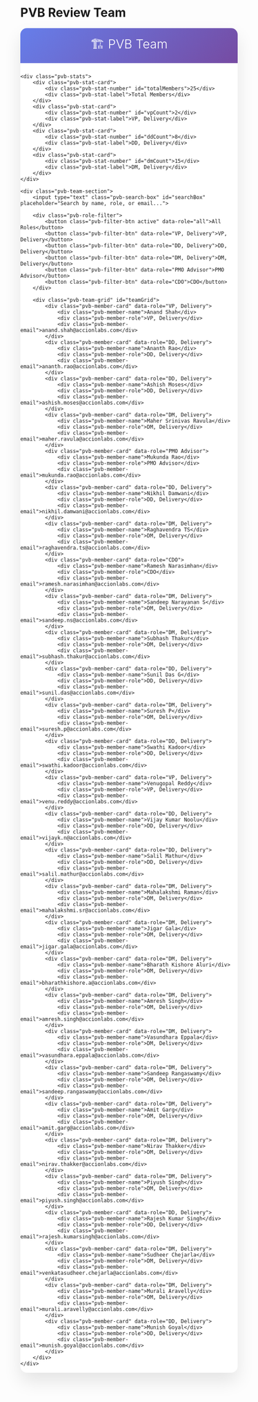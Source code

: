 # PVB Review Team

<style>
/* Hide right sidebar */
.md-sidebar--secondary { display: none !important; }
.md-content { margin-right: 0 !important; }

/* PVB Team specific styles */
.pvb-container {
    max-width: 1200px;
    margin: 0 auto;
    background: white;
    border-radius: 15px;
    box-shadow: 0 20px 40px rgba(0,0,0,0.1);
    overflow: hidden;
}

.pvb-header {
    background: linear-gradient(135deg, #667eea 0%, #764ba2 100%);
    color: white;
    padding: 1rem;
    text-align: center;
    margin-bottom: 1.5rem;
}

.pvb-header h1 {
    margin: 0;
    font-size: 1.8rem;
    font-weight: 300;
}

.pvb-header p {
    margin: 10px 0 0 0;
    font-size: 1.2em;
    opacity: 0.9;
    display: none;
}

.pvb-stats {
    display: grid;
    grid-template-columns: repeat(auto-fit, minmax(200px, 1fr));
    gap: 1rem;
    padding: 1rem;
    background: #f8f9fa;
    margin-bottom: 1.5rem;
}

.pvb-stat-card {
    background: white;
    padding: 1rem;
    border-radius: 8px;
    text-align: center;
    box-shadow: 0 2px 4px rgba(0,0,0,0.08);
    border-left: 3px solid #667eea;
}

.pvb-stat-number {
    font-size: 2rem;
    font-weight: bold;
    color: #667eea;
    margin-bottom: 5px;
}

.pvb-stat-label {
    color: #666;
    font-size: 0.9rem;
    text-transform: uppercase;
    letter-spacing: 1px;
}

.pvb-team-section {
    padding: 1rem;
}

.pvb-team-grid {
    display: grid;
    grid-template-columns: repeat(auto-fill, minmax(250px, 1fr));
    gap: 1rem;
    margin-top: 1rem;
}

.pvb-member-card {
    background: white;
    border: 1px solid #e0e0e0;
    border-radius: 6px;
    padding: 1rem;
    transition: all 0.3s ease;
    box-shadow: 0 2px 4px rgba(0,0,0,0.08);
}

.pvb-member-card:hover {
    transform: translateY(-2px);
    box-shadow: 0 8px 16px rgba(0,0,0,0.12);
}

.pvb-member-name {
    font-size: 0.95rem;
    font-weight: 600;
    color: #333;
    margin-bottom: 5px;
}

.pvb-member-role {
    color: #667eea;
    font-weight: 500;
    margin-bottom: 10px;
    font-size: 0.8rem;
}

.pvb-member-email {
    color: #666;
    font-size: 0.8rem;
    word-break: break-all;
}

.pvb-role-filter {
    margin-bottom: 1.5rem;
    text-align: center;
}

.pvb-filter-btn {
    background: #667eea;
    color: white;
    border: none;
    padding: 0.5rem 1rem;
    margin: 0.25rem;
    border-radius: 15px;
    cursor: pointer;
    transition: all 0.3s ease;
    font-size: 0.8rem;
}

.pvb-filter-btn:hover, .pvb-filter-btn.active {
    background: #764ba2;
    transform: scale(1.05);
}

.pvb-search-box {
    width: 100%;
    max-width: 400px;
    padding: 0.75rem 1rem;
    margin: 1rem auto;
    display: block;
    border: 2px solid #e0e0e0;
    border-radius: 15px;
    font-size: 0.9rem;
    transition: border-color 0.3s ease;
}

.pvb-search-box:focus {
    outline: none;
    border-color: #667eea;
}

.pvb-hidden {
    display: none;
}

@media (max-width: 768px) {
    .pvb-team-grid {
        grid-template-columns: 1fr;
    }
    .pvb-stats {
        grid-template-columns: repeat(2, 1fr);
    }
    .pvb-header h1 {
        font-size: 1.5rem;
    }
}
</style>

<div class="pvb-container">
    <div class="pvb-header">
        <h1>🏗️ PVB Team</h1>
        <p>Program Value Board - Team Members & Roles</p>
    </div>
    
    <div class="pvb-stats">
        <div class="pvb-stat-card">
            <div class="pvb-stat-number" id="totalMembers">25</div>
            <div class="pvb-stat-label">Total Members</div>
        </div>
        <div class="pvb-stat-card">
            <div class="pvb-stat-number" id="vpCount">2</div>
            <div class="pvb-stat-label">VP, Delivery</div>
        </div>
        <div class="pvb-stat-card">
            <div class="pvb-stat-number" id="ddCount">8</div>
            <div class="pvb-stat-label">DD, Delivery</div>
        </div>
        <div class="pvb-stat-card">
            <div class="pvb-stat-number" id="dmCount">15</div>
            <div class="pvb-stat-label">DM, Delivery</div>
        </div>
    </div>
    
    <div class="pvb-team-section">
        <input type="text" class="pvb-search-box" id="searchBox" placeholder="Search by name, role, or email...">
        
        <div class="pvb-role-filter">
            <button class="pvb-filter-btn active" data-role="all">All Roles</button>
            <button class="pvb-filter-btn" data-role="VP, Delivery">VP, Delivery</button>
            <button class="pvb-filter-btn" data-role="DD, Delivery">DD, Delivery</button>
            <button class="pvb-filter-btn" data-role="DM, Delivery">DM, Delivery</button>
            <button class="pvb-filter-btn" data-role="PMO Advisor">PMO Advisor</button>
            <button class="pvb-filter-btn" data-role="CDO">CDO</button>
        </div>
        
        <div class="pvb-team-grid" id="teamGrid">
            <div class="pvb-member-card" data-role="VP, Delivery">
                <div class="pvb-member-name">Anand Shah</div>
                <div class="pvb-member-role">VP, Delivery</div>
                <div class="pvb-member-email">anand.shah@accionlabs.com</div>
            </div>
            <div class="pvb-member-card" data-role="DD, Delivery">
                <div class="pvb-member-name">Ananth Rao</div>
                <div class="pvb-member-role">DD, Delivery</div>
                <div class="pvb-member-email">ananth.rao@accionlabs.com</div>
            </div>
            <div class="pvb-member-card" data-role="DD, Delivery">
                <div class="pvb-member-name">Ashish Moses</div>
                <div class="pvb-member-role">DD, Delivery</div>
                <div class="pvb-member-email">ashish.moses@accionlabs.com</div>
            </div>
            <div class="pvb-member-card" data-role="DM, Delivery">
                <div class="pvb-member-name">Maher Srinivas Ravula</div>
                <div class="pvb-member-role">DM, Delivery</div>
                <div class="pvb-member-email">maher.ravula@accionlabs.com</div>
            </div>
            <div class="pvb-member-card" data-role="PMO Advisor">
                <div class="pvb-member-name">Mukunda Rao</div>
                <div class="pvb-member-role">PMO Advisor</div>
                <div class="pvb-member-email">mukunda.rao@accionlabs.com</div>
            </div>
            <div class="pvb-member-card" data-role="DD, Delivery">
                <div class="pvb-member-name">Nikhil Damwani</div>
                <div class="pvb-member-role">DD, Delivery</div>
                <div class="pvb-member-email">nikhil.damwani@accionlabs.com</div>
            </div>
            <div class="pvb-member-card" data-role="DM, Delivery">
                <div class="pvb-member-name">Raghavendra TS</div>
                <div class="pvb-member-role">DM, Delivery</div>
                <div class="pvb-member-email">raghavendra.ts@accionlabs.com</div>
            </div>
            <div class="pvb-member-card" data-role="CDO">
                <div class="pvb-member-name">Ramesh Narasimhan</div>
                <div class="pvb-member-role">CDO</div>
                <div class="pvb-member-email">ramesh.narasimhan@accionlabs.com</div>
            </div>
            <div class="pvb-member-card" data-role="DM, Delivery">
                <div class="pvb-member-name">Sandeep Narayanan S</div>
                <div class="pvb-member-role">DM, Delivery</div>
                <div class="pvb-member-email">sandeep.ns@accionlabs.com</div>
            </div>
            <div class="pvb-member-card" data-role="DM, Delivery">
                <div class="pvb-member-name">Subhash Thakur</div>
                <div class="pvb-member-role">DM, Delivery</div>
                <div class="pvb-member-email">subhash.thakur@accionlabs.com</div>
            </div>
            <div class="pvb-member-card" data-role="DD, Delivery">
                <div class="pvb-member-name">Sunil Das G</div>
                <div class="pvb-member-role">DD, Delivery</div>
                <div class="pvb-member-email">sunil.das@accionlabs.com</div>
            </div>
            <div class="pvb-member-card" data-role="DM, Delivery">
                <div class="pvb-member-name">Suresh P</div>
                <div class="pvb-member-role">DM, Delivery</div>
                <div class="pvb-member-email">suresh.p@accionlabs.com</div>
            </div>
            <div class="pvb-member-card" data-role="DD, Delivery">
                <div class="pvb-member-name">Swathi Kadoor</div>
                <div class="pvb-member-role">DD, Delivery</div>
                <div class="pvb-member-email">swathi.kadoor@accionlabs.com</div>
            </div>
            <div class="pvb-member-card" data-role="VP, Delivery">
                <div class="pvb-member-name">Venugopal Reddy</div>
                <div class="pvb-member-role">VP, Delivery</div>
                <div class="pvb-member-email">venu.reddy@accionlabs.com</div>
            </div>
            <div class="pvb-member-card" data-role="DD, Delivery">
                <div class="pvb-member-name">Vijay Kumar Noolu</div>
                <div class="pvb-member-role">DD, Delivery</div>
                <div class="pvb-member-email">vijayk.n@accionlabs.com</div>
            </div>
            <div class="pvb-member-card" data-role="DD, Delivery">
                <div class="pvb-member-name">Salil Mathur</div>
                <div class="pvb-member-role">DD, Delivery</div>
                <div class="pvb-member-email">salil.mathur@accionlabs.com</div>
            </div>
            <div class="pvb-member-card" data-role="DM, Delivery">
                <div class="pvb-member-name">Mahalakshmi Raman</div>
                <div class="pvb-member-role">DM, Delivery</div>
                <div class="pvb-member-email">mahalakshmi.sr@accionlabs.com</div>
            </div>
            <div class="pvb-member-card" data-role="DM, Delivery">
                <div class="pvb-member-name">Jigar Gala</div>
                <div class="pvb-member-role">DM, Delivery</div>
                <div class="pvb-member-email">jigar.gala@accionlabs.com</div>
            </div>
            <div class="pvb-member-card" data-role="DM, Delivery">
                <div class="pvb-member-name">Bharath Kishore Aluri</div>
                <div class="pvb-member-role">DM, Delivery</div>
                <div class="pvb-member-email">bharathkishore.a@accionlabs.com</div>
            </div>
            <div class="pvb-member-card" data-role="DM, Delivery">
                <div class="pvb-member-name">Amresh Singh</div>
                <div class="pvb-member-role">DM, Delivery</div>
                <div class="pvb-member-email">amresh.singh@accionlabs.com</div>
            </div>
            <div class="pvb-member-card" data-role="DM, Delivery">
                <div class="pvb-member-name">Vasundhara Eppala</div>
                <div class="pvb-member-role">DM, Delivery</div>
                <div class="pvb-member-email">vasundhara.eppala@accionlabs.com</div>
            </div>
            <div class="pvb-member-card" data-role="DM, Delivery">
                <div class="pvb-member-name">Sandeep Rangaswamy</div>
                <div class="pvb-member-role">DM, Delivery</div>
                <div class="pvb-member-email">sandeep.rangaswamy@accionlabs.com</div>
            </div>
            <div class="pvb-member-card" data-role="DM, Delivery">
                <div class="pvb-member-name">Amit Garg</div>
                <div class="pvb-member-role">DM, Delivery</div>
                <div class="pvb-member-email">amit.garg@accionlabs.com</div>
            </div>
            <div class="pvb-member-card" data-role="DM, Delivery">
                <div class="pvb-member-name">Nirav Thakker</div>
                <div class="pvb-member-role">DM, Delivery</div>
                <div class="pvb-member-email">nirav.thakker@accionlabs.com</div>
            </div>
            <div class="pvb-member-card" data-role="DM, Delivery">
                <div class="pvb-member-name">Piyush Singh</div>
                <div class="pvb-member-role">DM, Delivery</div>
                <div class="pvb-member-email">piyush.singh@accionlabs.com</div>
            </div>
            <div class="pvb-member-card" data-role="DD, Delivery">
                <div class="pvb-member-name">Rajesh Kumar Singh</div>
                <div class="pvb-member-role">DD, Delivery</div>
                <div class="pvb-member-email">rajesh.kumarsingh@accionlabs.com</div>
            </div>
            <div class="pvb-member-card" data-role="DM, Delivery">
                <div class="pvb-member-name">Sudheer Chejarla</div>
                <div class="pvb-member-role">DM, Delivery</div>
                <div class="pvb-member-email">venkatasudheer.chejarla@accionlabs.com</div>
            </div>
            <div class="pvb-member-card" data-role="DM, Delivery">
                <div class="pvb-member-name">Murali Aravelly</div>
                <div class="pvb-member-role">DM, Delivery</div>
                <div class="pvb-member-email">murali.aravelly@accionlabs.com</div>
            </div>
            <div class="pvb-member-card" data-role="DD, Delivery">
                <div class="pvb-member-name">Munish Goyal</div>
                <div class="pvb-member-role">DD, Delivery</div>
                <div class="pvb-member-email">munish.goyal@accionlabs.com</div>
            </div>
        </div>
    </div>
</div>

<script>
// Search functionality
document.getElementById('searchBox').addEventListener('input', function() {
    const searchTerm = this.value.toLowerCase();
    const cards = document.querySelectorAll('.pvb-member-card');
    
    cards.forEach(card => {
        const name = card.querySelector('.pvb-member-name').textContent.toLowerCase();
        const role = card.querySelector('.pvb-member-role').textContent.toLowerCase();
        const email = card.querySelector('.pvb-member-email').textContent.toLowerCase();
        
        if (name.includes(searchTerm) || role.includes(searchTerm) || email.includes(searchTerm)) {
            card.style.display = 'block';
        } else {
            card.style.display = 'none';
        }
    });
});

// Filter functionality
document.querySelectorAll('.pvb-filter-btn').forEach(btn => {
    btn.addEventListener('click', function() {
        // Remove active class from all buttons
        document.querySelectorAll('.pvb-filter-btn').forEach(b => b.classList.remove('active'));
        // Add active class to clicked button
        this.classList.add('active');
        
        const selectedRole = this.getAttribute('data-role');
        const cards = document.querySelectorAll('.pvb-member-card');
        
        cards.forEach(card => {
            if (selectedRole === 'all' || card.getAttribute('data-role') === selectedRole) {
                card.style.display = 'block';
            } else {
                card.style.display = 'none';
            }
        });
    });
});
</script>
